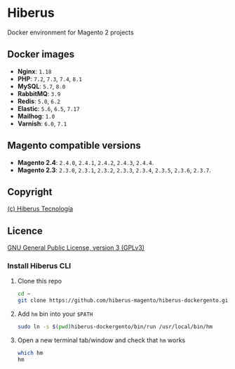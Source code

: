 # Hiberus 

Docker environment for Magento 2 projects


## Docker images

- **Nginx**: `1.18`
- **PHP**: `7.2`, `7.3`, `7.4`, `8.1`
- **MySQL**: `5.7`, `8.0`
- **RabbitMQ**: `3.9`
- **Redis**: `5.0`, `6.2`
- **Elastic**: `5.6`, `6.5`, `7.17`
- **Mailhog**: `1.0`
- **Varnish**: `6.0`, `7.1`


## Magento compatible versions

- **Magento 2.4**: `2.4.0`, `2.4.1`, `2.4.2`, `2.4.3`, `2.4.4`.
- **Magento 2.3**: `2.3.0`, `2.3.1`, `2.3.2`, `2.3.3`, `2.3.4`, `2.3.5`, `2.3.6`, `2.3.7`.


## Copyright

[(c) Hiberus Tecnología](https://hiberus.com)


## Licence

[GNU General Public License, version 3 (GPLv3)](https://opensource.org/licenses/gpl-3.0)


### Install Hiberus CLI

1. Clone this repo

    ```bash
    cd ~
    git clone https://github.com/hiberus-magento/hiberus-dockergento.git
    ```

2. Add `hm` bin into your `$PATH`

    ```bash
    sudo ln -s $(pwd)hiberus-dockergento/bin/run /usr/local/bin/hm
    ```
    
3. Open a new terminal tab/window and check that `hm` works

    ```bash
    which hm
    hm
    ```

